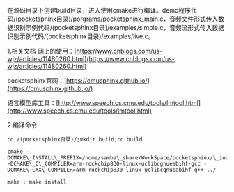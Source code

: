 在源码目录下创建build目录，进入使用cmake进行编译。demo程序代码/(pocketsphinx目录)/porgrams/pocketsphinx\_main.c，音频文件形式传入数据识别示例代码/(pocketsphinx目录)/examples/simple.c，音频流形式传入数据识别示例代码/(pocketsphinx目录)/examples/live.c。

1.相关文档
网上的使用：[https://www.cnblogs.com/us-wjz/articles/11480260.html](https://www.cnblogs.com/us-wjz/articles/11480260.html)

pocketsphinx官网：[https://cmusphinx.github.io/](https://cmusphinx.github.io/)

语言模型库工具：[http://www.speech.cs.cmu.edu/tools/lmtool.html](http://www.speech.cs.cmu.edu/tools/lmtool.html)

2.编译命令
```shell
cd /(pocketsphinx目录)/;mkdir build;cd build

cmake -DCMAKE\_INSTALL\_PREFIX=/home/samba\_share/WorkSpace/pocketsphinx/\_install -DCMAKE\_C\_COMPILER=arm-rockchip830-linux-uclibcgnueabihf-gcc -DCMAKE\_CXX\_COMPILER=arm-rockchip830-linux-uclibcgnueabihf-g++ ../

make ; make install
```